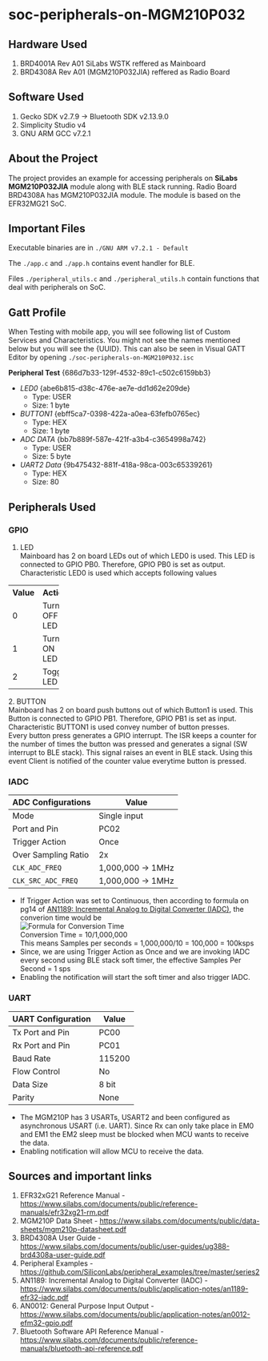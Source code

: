 # soc-peripherals-on-MGM210P032
## Hardware Used ##
1. BRD4001A Rev A01 SiLabs WSTK reffered as  Mainboard
2. BRD4308A Rev A01 (MGM210P032JIA) reffered as Radio Board
## Software Used ##
1. Gecko SDK v2.7.9 -> Bluetooth SDK v2.13.9.0
2. Simplicity Studio v4
3. GNU ARM GCC v7.2.1

## About the Project ##
The project provides an example for accessing peripherals on **SiLabs MGM210P032JIA** module along with BLE stack running. Radio Board BRD4308A has MGM210P032JIA module. The module is based on the EFR32MG21 SoC. 

## Important Files
Executable binaries are in `./GNU ARM v7.2.1 - Default`

The `./app.c` and `./app.h` contains event handler for BLE.

Files `./peripheral_utils.c` and `./peripheral_utils.h` contain functions that deal with peripherals on SoC.

## Gatt Profile ##
When Testing with mobile app, you will see following list of Custom Services and Characteristics. You might not see the names mentioned below but you will see the {UUID}. This can also be seen in Visual GATT Editor by opening `./soc-peripherals-on-MGM210P032.isc`

**Peripheral Test** {686d7b33-129f-4532-89c1-c502c6159bb3}
  - *LED0* {abe6b815-d38c-476e-ae7e-dd1d62e209de}
    * Type: USER
    * Size: 1 byte
  - *BUTTON1* {ebff5ca7-0398-422a-a0ea-63fefb0765ec}
    * Type: HEX
    * Size: 1 byte
  - *ADC DATA* {bb7b889f-587e-421f-a3b4-c3654998a742}
    * Type: USER
    * Size: 5 byte
  - *UART2 Data* {9b475432-881f-418a-98ca-003c65339261}
    * Type: HEX
    * Size: 80

## Peripherals Used ##
### GPIO ###
1. LED <br>
Mainboard has 2 on board LEDs out of which LED0 is used. This LED is connected to GPIO PB0. Therefore, GPIO PB0 is set as output. Characteristic LED0 is used which accepts following values<br>
<table style="width:20%">
  <tr>
    <th>Value</th>
    <th>Action</th>
  </tr>
  <tr>
    <td>0</td>
    <td>Turn OFF LED</td>
  </tr>
  <tr>
    <td>1</td>
    <td>Turn ON LED</td>
  </tr> 
  <tr>
    <td>2</td>
    <td>Toggle LED</td>
  </tr>
</table>
2. BUTTON <br>
Mainboard has 2 on board push buttons out of which Button1 is used. This Button is connected to GPIO PB1. Therefore, GPIO PB1 is set as input. Characteristic BUTTON1 is used convey number of button presses. <br> 
Every button press generates a GPIO interrupt. The ISR keeps a counter for the number of times the button was pressed and generates a signal (SW interrupt to BLE stack). This signal raises an event in BLE stack. Using this event Client is notified of the counter value everytime button is pressed.

### IADC ###
ADC Configurations  | Value
---                 | ---
Mode                | Single input
Port and Pin        | PC02
Trigger Action      | Once
Over Sampling Ratio | 2x
`CLK_ADC_FREQ`      | 1,000,000 -> 1MHz
`CLK_SRC_ADC_FREQ`  | 1,000,000 -> 1MHz
* If Trigger Action was set to Continuous, then according to formula on pg14 of [AN1189: Incremental Analog to Digital Converter (IADC)](https://www.silabs.com/documents/public/application-notes/an1189-efr32-iadc.pdf), the converion time would be<br>
![Formula for Conversion Time](https://user-images.githubusercontent.com/31771892/123038444-0bf26e00-d40e-11eb-94ee-b6e9c73c6588.png)<br>
Conversion Time = 10/1,000,000<br>
This means Samples per seconds = 1,000,000/10 = 100,000 = 100ksps<br>
* Since, we are using Trigger Action as Once and we are invoking IADC every second using BLE stack soft timer, the effective Samples Per Second = 1 sps
* Enabling the notification will start the soft timer and also trigger IADC.
### UART ###
UART Configuration  | Value
---                 | ---
Tx Port and Pin     | PC00
Rx Port and Pin     | PC01
Baud Rate           | 115200
Flow Control        | No
Data Size           | 8 bit
Parity              | None
* The MGM210P has 3 USARTs, USART2 and been configured as asynchronous USART (i.e. UART). Since Rx can only take place in EM0 and EM1 the EM2 sleep must be blocked when MCU wants to receive the data.
* Enabling notification will allow MCU to receive the data.

## Sources and important links
1. EFR32xG21 Reference Manual                             - https://www.silabs.com/documents/public/reference-manuals/efr32xg21-rm.pdf
2. MGM210P Data Sheet                                     - https://www.silabs.com/documents/public/data-sheets/mgm210p-datasheet.pdf
3. BRD4308A User Guide                                    - https://www.silabs.com/documents/public/user-guides/ug388-brd4308a-user-guide.pdf
4. Peripheral Examples                                    - https://github.com/SiliconLabs/peripheral_examples/tree/master/series2
5. AN1189: Incremental Analog to Digital Converter (IADC) - https://www.silabs.com/documents/public/application-notes/an1189-efr32-iadc.pdf
6. AN0012: General Purpose Input Output                   - https://www.silabs.com/documents/public/application-notes/an0012-efm32-gpio.pdf
7. Bluetooth Software API Reference Manual                - https://www.silabs.com/documents/public/reference-manuals/bluetooth-api-reference.pdf
